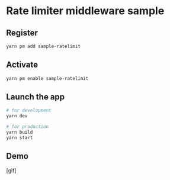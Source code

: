 # Rate limiter middleware sample

## Register

```ts
yarn pm add sample-ratelimit
```

## Activate

```bash
yarn pm enable sample-ratelimit
```

## Launch the app

```bash
# for development
yarn dev

# for production
yarn build
yarn start
```

## Demo

[gif]

